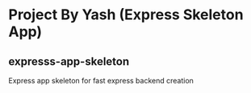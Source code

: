 # Project By Yash (Express Skeleton App)
## expresss-app-skeleton

 Express app skeleton for fast express backend creation
